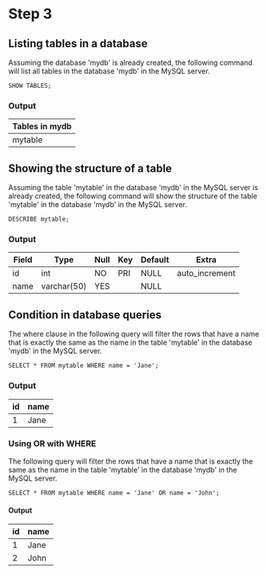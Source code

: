 # Step 3

## Listing tables in a database

Assuming the database 'mydb' is already created, the following command will list all tables in the database 'mydb' in the MySQL server.
    
    SHOW TABLES;

### Output


| Tables in mydb |
|---------------------|
| mytable                 |

## Showing the structure of a table

Assuming the table 'mytable' in the database 'mydb' in the MySQL server is already created, the following command will show the structure of the table 'mytable' in the database 'mydb' in the MySQL server.
    
    DESCRIBE mytable;

### Output

| Field   | Type        | Null | Key | Default | Extra |
|---------|-------------|------|-----|---------|-------|
| id      | int     | NO   | PRI | NULL    | auto_increment      |
| name    | varchar(50) | YES  |     | NULL    |       |

## Condition in database queries
The where clause in the following query will filter the rows that have a name that is exactly the same as the name in the table 'mytable' in the database 'mydb' in the MySQL server.

    SELECT * FROM mytable WHERE name = 'Jane';

### Output

|id|name|
|---|---|
|1 |Jane|

### Using OR with WHERE
The following query will filter the rows that have a name that is exactly the same as the name in the table 'mytable' in the database 'mydb' in the MySQL server.

    SELECT * FROM mytable WHERE name = 'Jane' OR name = 'John';
#### Output

|id |name|
|---|---|
|1 |Jane|
|2 |John|
